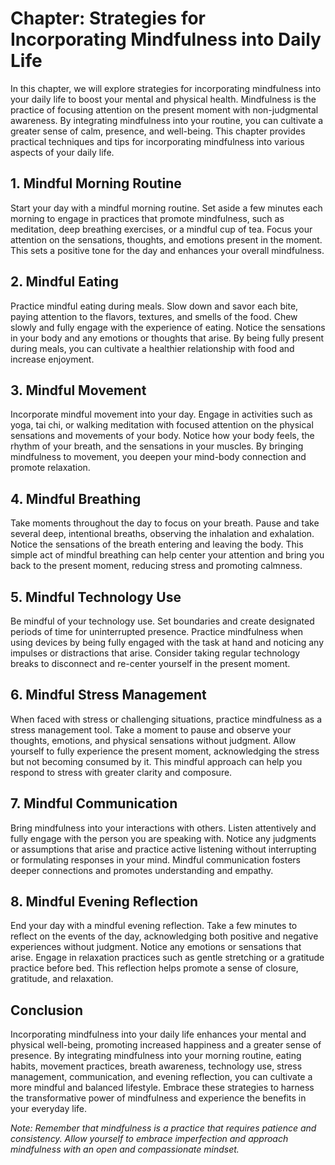 Chapter: Strategies for Incorporating Mindfulness into Daily Life
=================================================================

In this chapter, we will explore strategies for incorporating mindfulness into your daily life to boost your mental and physical health. Mindfulness is the practice of focusing attention on the present moment with non-judgmental awareness. By integrating mindfulness into your routine, you can cultivate a greater sense of calm, presence, and well-being. This chapter provides practical techniques and tips for incorporating mindfulness into various aspects of your daily life.

**1. Mindful Morning Routine**
------------------------------

Start your day with a mindful morning routine. Set aside a few minutes each morning to engage in practices that promote mindfulness, such as meditation, deep breathing exercises, or a mindful cup of tea. Focus your attention on the sensations, thoughts, and emotions present in the moment. This sets a positive tone for the day and enhances your overall mindfulness.

**2. Mindful Eating**
---------------------

Practice mindful eating during meals. Slow down and savor each bite, paying attention to the flavors, textures, and smells of the food. Chew slowly and fully engage with the experience of eating. Notice the sensations in your body and any emotions or thoughts that arise. By being fully present during meals, you can cultivate a healthier relationship with food and increase enjoyment.

**3. Mindful Movement**
-----------------------

Incorporate mindful movement into your day. Engage in activities such as yoga, tai chi, or walking meditation with focused attention on the physical sensations and movements of your body. Notice how your body feels, the rhythm of your breath, and the sensations in your muscles. By bringing mindfulness to movement, you deepen your mind-body connection and promote relaxation.

**4. Mindful Breathing**
------------------------

Take moments throughout the day to focus on your breath. Pause and take several deep, intentional breaths, observing the inhalation and exhalation. Notice the sensations of the breath entering and leaving the body. This simple act of mindful breathing can help center your attention and bring you back to the present moment, reducing stress and promoting calmness.

**5. Mindful Technology Use**
-----------------------------

Be mindful of your technology use. Set boundaries and create designated periods of time for uninterrupted presence. Practice mindfulness when using devices by being fully engaged with the task at hand and noticing any impulses or distractions that arise. Consider taking regular technology breaks to disconnect and re-center yourself in the present moment.

**6. Mindful Stress Management**
--------------------------------

When faced with stress or challenging situations, practice mindfulness as a stress management tool. Take a moment to pause and observe your thoughts, emotions, and physical sensations without judgment. Allow yourself to fully experience the present moment, acknowledging the stress but not becoming consumed by it. This mindful approach can help you respond to stress with greater clarity and composure.

**7. Mindful Communication**
----------------------------

Bring mindfulness into your interactions with others. Listen attentively and fully engage with the person you are speaking with. Notice any judgments or assumptions that arise and practice active listening without interrupting or formulating responses in your mind. Mindful communication fosters deeper connections and promotes understanding and empathy.

**8. Mindful Evening Reflection**
---------------------------------

End your day with a mindful evening reflection. Take a few minutes to reflect on the events of the day, acknowledging both positive and negative experiences without judgment. Notice any emotions or sensations that arise. Engage in relaxation practices such as gentle stretching or a gratitude practice before bed. This reflection helps promote a sense of closure, gratitude, and relaxation.

**Conclusion**
--------------

Incorporating mindfulness into your daily life enhances your mental and physical well-being, promoting increased happiness and a greater sense of presence. By integrating mindfulness into your morning routine, eating habits, movement practices, breath awareness, technology use, stress management, communication, and evening reflection, you can cultivate a more mindful and balanced lifestyle. Embrace these strategies to harness the transformative power of mindfulness and experience the benefits in your everyday life.

*Note: Remember that mindfulness is a practice that requires patience and consistency. Allow yourself to embrace imperfection and approach mindfulness with an open and compassionate mindset.*
